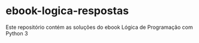 # ebook-logica-respostas
Este repositório contém as soluções do ebook Lógica de Programação com Python 3
